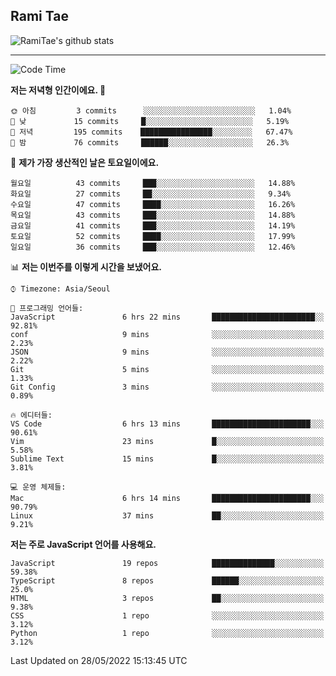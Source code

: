 ## Rami Tae

![RamiTae's github stats](https://github-readme-stats.vercel.app/api?username=RamiTae&show_icons=true&theme=tokyonight)

---
<!--START_SECTION:waka-->
![Code Time](http://img.shields.io/badge/Code%20Time-0%20secs-blue)

**저는 저녁형 인간이에요. 🦉** 

```text
🌞 아침         3 commits      ░░░░░░░░░░░░░░░░░░░░░░░░░   1.04% 
🌆 낮　         15 commits     █░░░░░░░░░░░░░░░░░░░░░░░░   5.19% 
🌃 저녁         195 commits    ████████████████░░░░░░░░░   67.47% 
🌙 밤　         76 commits     ██████░░░░░░░░░░░░░░░░░░░   26.3%

```
📅 **제가 가장 생산적인 날은 토요일이에요.** 

```text
월요일          43 commits     ███░░░░░░░░░░░░░░░░░░░░░░   14.88% 
화요일          27 commits     ██░░░░░░░░░░░░░░░░░░░░░░░   9.34% 
수요일          47 commits     ████░░░░░░░░░░░░░░░░░░░░░   16.26% 
목요일          43 commits     ███░░░░░░░░░░░░░░░░░░░░░░   14.88% 
금요일          41 commits     ███░░░░░░░░░░░░░░░░░░░░░░   14.19% 
토요일          52 commits     ████░░░░░░░░░░░░░░░░░░░░░   17.99% 
일요일          36 commits     ███░░░░░░░░░░░░░░░░░░░░░░   12.46%

```


📊 **저는 이번주를 이렇게 시간을 보냈어요.** 

```text
⌚︎ Timezone: Asia/Seoul

💬 프로그래밍 언어들: 
JavaScript               6 hrs 22 mins       ███████████████████████░░   92.81% 
conf                     9 mins              ░░░░░░░░░░░░░░░░░░░░░░░░░   2.23% 
JSON                     9 mins              ░░░░░░░░░░░░░░░░░░░░░░░░░   2.22% 
Git                      5 mins              ░░░░░░░░░░░░░░░░░░░░░░░░░   1.33% 
Git Config               3 mins              ░░░░░░░░░░░░░░░░░░░░░░░░░   0.89%

🔥 에디터들: 
VS Code                  6 hrs 13 mins       ██████████████████████░░░   90.61% 
Vim                      23 mins             █░░░░░░░░░░░░░░░░░░░░░░░░   5.58% 
Sublime Text             15 mins             █░░░░░░░░░░░░░░░░░░░░░░░░   3.81%

💻 운영 체제들: 
Mac                      6 hrs 14 mins       ██████████████████████░░░   90.79% 
Linux                    37 mins             ██░░░░░░░░░░░░░░░░░░░░░░░   9.21%

```

**저는 주로 JavaScript 언어를 사용해요.** 

```text
JavaScript               19 repos            ██████████████░░░░░░░░░░░   59.38% 
TypeScript               8 repos             ██████░░░░░░░░░░░░░░░░░░░   25.0% 
HTML                     3 repos             ██░░░░░░░░░░░░░░░░░░░░░░░   9.38% 
CSS                      1 repo              ░░░░░░░░░░░░░░░░░░░░░░░░░   3.12% 
Python                   1 repo              ░░░░░░░░░░░░░░░░░░░░░░░░░   3.12%

```



 Last Updated on 28/05/2022 15:13:45 UTC
<!--END_SECTION:waka-->
